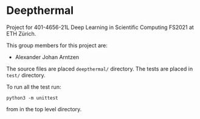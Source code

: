 # Deepthermal
Project for 401-4656-21L Deep Learning in Scientific Computing FS2021 at ETH Zürich. 

This group members for this project are: 
 * Alexander Johan Arntzen 

The source files are placed `deepthermal/` directory. 
The tests are placed in `test/` directory. 

To run all the test run: 

```
python3 -m unittest
```
from in the top level directory. 
